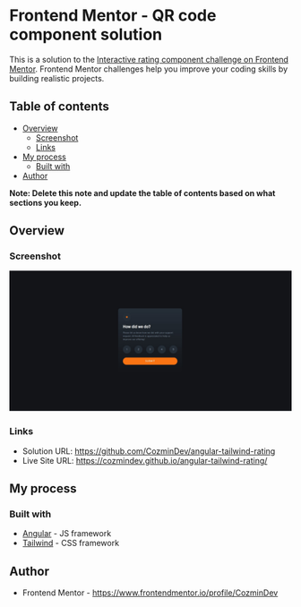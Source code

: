 # Frontend Mentor - QR code component solution

This is a solution to the [Interactive rating component challenge on Frontend Mentor](https://www.frontendmentor.io/challenges/interactive-rating-component-koxpeBUmI). Frontend Mentor challenges help you improve your coding skills by building realistic projects. 

## Table of contents

- [Overview](#overview)
  - [Screenshot](#screenshot)
  - [Links](#links)
- [My process](#my-process)
  - [Built with](#built-with)
- [Author](#author)

**Note: Delete this note and update the table of contents based on what sections you keep.**

## Overview

### Screenshot

![](./screenshot.jpg)

### Links

- Solution URL: https://github.com/CozminDev/angular-tailwind-rating
- Live Site URL: https://cozmindev.github.io/angular-tailwind-rating/

## My process

### Built with

- [Angular](https://angular.io/) - JS framework
- [Tailwind](https://tailwindcss.com/) - CSS framework


## Author

- Frontend Mentor - https://www.frontendmentor.io/profile/CozminDev